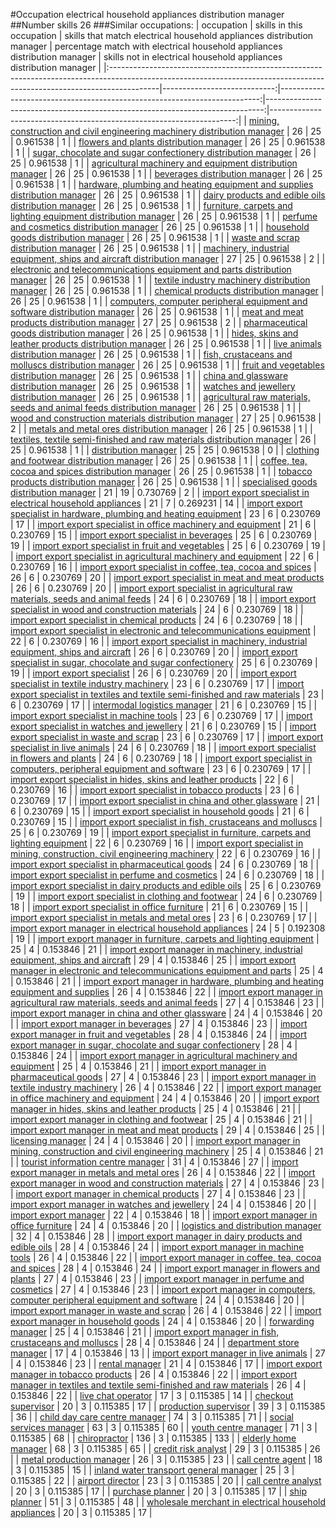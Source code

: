 #Occupation electrical household appliances distribution manager
##Number skills 26
###Similar occupations:
| occupation                                                                                                                                                              |   skills in this occupation |   skills that match electrical household appliances distribution manager |   percentage match with electrical household appliances distribution manager |   skills not in electrical household appliances distribution manager |
|:------------------------------------------------------------------------------------------------------------------------------------------------------------------------|----------------------------:|-------------------------------------------------------------------------:|-----------------------------------------------------------------------------:|---------------------------------------------------------------------:|
| [mining, construction and civil engineering machinery distribution manager](mining,_construction_and_civil_engineering_machinery_distribution_manager.md)               |                          26 |                                                                       25 |                                                                     0.961538 |                                                                    1 |
| [flowers and plants distribution manager](flowers_and_plants_distribution_manager.md)                                                                                   |                          26 |                                                                       25 |                                                                     0.961538 |                                                                    1 |
| [sugar, chocolate and sugar confectionery distribution manager](sugar,_chocolate_and_sugar_confectionery_distribution_manager.md)                                       |                          26 |                                                                       25 |                                                                     0.961538 |                                                                    1 |
| [agricultural machinery and equipment distribution manager](agricultural_machinery_and_equipment_distribution_manager.md)                                               |                          26 |                                                                       25 |                                                                     0.961538 |                                                                    1 |
| [beverages distribution manager](beverages_distribution_manager.md)                                                                                                     |                          26 |                                                                       25 |                                                                     0.961538 |                                                                    1 |
| [hardware, plumbing and heating equipment and supplies distribution manager](hardware,_plumbing_and_heating_equipment_and_supplies_distribution_manager.md)             |                          26 |                                                                       25 |                                                                     0.961538 |                                                                    1 |
| [dairy products and edible oils distribution manager](dairy_products_and_edible_oils_distribution_manager.md)                                                           |                          26 |                                                                       25 |                                                                     0.961538 |                                                                    1 |
| [furniture, carpets and lighting equipment distribution manager](furniture,_carpets_and_lighting_equipment_distribution_manager.md)                                     |                          26 |                                                                       25 |                                                                     0.961538 |                                                                    1 |
| [perfume and cosmetics distribution manager](perfume_and_cosmetics_distribution_manager.md)                                                                             |                          26 |                                                                       25 |                                                                     0.961538 |                                                                    1 |
| [household goods distribution manager](household_goods_distribution_manager.md)                                                                                         |                          26 |                                                                       25 |                                                                     0.961538 |                                                                    1 |
| [waste and scrap distribution manager](waste_and_scrap_distribution_manager.md)                                                                                         |                          26 |                                                                       25 |                                                                     0.961538 |                                                                    1 |
| [machinery, industrial equipment, ships and aircraft distribution manager](machinery,_industrial_equipment,_ships_and_aircraft_distribution_manager.md)                 |                          27 |                                                                       25 |                                                                     0.961538 |                                                                    2 |
| [electronic and telecommunications equipment and parts distribution manager](electronic_and_telecommunications_equipment_and_parts_distribution_manager.md)             |                          26 |                                                                       25 |                                                                     0.961538 |                                                                    1 |
| [textile industry machinery distribution manager](textile_industry_machinery_distribution_manager.md)                                                                   |                          26 |                                                                       25 |                                                                     0.961538 |                                                                    1 |
| [chemical products distribution manager](chemical_products_distribution_manager.md)                                                                                     |                          26 |                                                                       25 |                                                                     0.961538 |                                                                    1 |
| [computers, computer peripheral equipment and software distribution manager](computers,_computer_peripheral_equipment_and_software_distribution_manager.md)             |                          26 |                                                                       25 |                                                                     0.961538 |                                                                    1 |
| [meat and meat products distribution manager](meat_and_meat_products_distribution_manager.md)                                                                           |                          27 |                                                                       25 |                                                                     0.961538 |                                                                    2 |
| [pharmaceutical goods distribution manager](pharmaceutical_goods_distribution_manager.md)                                                                               |                          26 |                                                                       25 |                                                                     0.961538 |                                                                    1 |
| [hides, skins and leather products distribution manager](hides,_skins_and_leather_products_distribution_manager.md)                                                     |                          26 |                                                                       25 |                                                                     0.961538 |                                                                    1 |
| [live animals distribution manager](live_animals_distribution_manager.md)                                                                                               |                          26 |                                                                       25 |                                                                     0.961538 |                                                                    1 |
| [fish, crustaceans and molluscs distribution manager](fish,_crustaceans_and_molluscs_distribution_manager.md)                                                           |                          26 |                                                                       25 |                                                                     0.961538 |                                                                    1 |
| [fruit and vegetables distribution manager](fruit_and_vegetables_distribution_manager.md)                                                                               |                          26 |                                                                       25 |                                                                     0.961538 |                                                                    1 |
| [china and glassware distribution manager](china_and_glassware_distribution_manager.md)                                                                                 |                          26 |                                                                       25 |                                                                     0.961538 |                                                                    1 |
| [watches and jewellery distribution manager](watches_and_jewellery_distribution_manager.md)                                                                             |                          26 |                                                                       25 |                                                                     0.961538 |                                                                    1 |
| [agricultural raw materials, seeds and animal feeds distribution manager](agricultural_raw_materials,_seeds_and_animal_feeds_distribution_manager.md)                   |                          26 |                                                                       25 |                                                                     0.961538 |                                                                    1 |
| [wood and construction materials distribution manager](wood_and_construction_materials_distribution_manager.md)                                                         |                          27 |                                                                       25 |                                                                     0.961538 |                                                                    2 |
| [metals and metal ores distribution manager](metals_and_metal_ores_distribution_manager.md)                                                                             |                          26 |                                                                       25 |                                                                     0.961538 |                                                                    1 |
| [textiles, textile semi-finished and raw materials distribution manager](textiles,_textile_semi-finished_and_raw_materials_distribution_manager.md)                     |                          26 |                                                                       25 |                                                                     0.961538 |                                                                    1 |
| [distribution manager](distribution_manager.md)                                                                                                                         |                          25 |                                                                       25 |                                                                     0.961538 |                                                                    0 |
| [clothing and footwear distribution manager](clothing_and_footwear_distribution_manager.md)                                                                             |                          26 |                                                                       25 |                                                                     0.961538 |                                                                    1 |
| [coffee, tea, cocoa and spices distribution manager](coffee,_tea,_cocoa_and_spices_distribution_manager.md)                                                             |                          26 |                                                                       25 |                                                                     0.961538 |                                                                    1 |
| [tobacco products distribution manager](tobacco_products_distribution_manager.md)                                                                                       |                          26 |                                                                       25 |                                                                     0.961538 |                                                                    1 |
| [specialised goods distribution manager](specialised_goods_distribution_manager.md)                                                                                     |                          21 |                                                                       19 |                                                                     0.730769 |                                                                    2 |
| [import export specialist in electrical household appliances](import_export_specialist_in_electrical_household_appliances.md)                                           |                          21 |                                                                        7 |                                                                     0.269231 |                                                                   14 |
| [import export specialist in hardware, plumbing and heating equipment](import_export_specialist_in_hardware,_plumbing_and_heating_equipment.md)                         |                          23 |                                                                        6 |                                                                     0.230769 |                                                                   17 |
| [import export specialist in office machinery and equipment](import_export_specialist_in_office_machinery_and_equipment.md)                                             |                          21 |                                                                        6 |                                                                     0.230769 |                                                                   15 |
| [import export specialist in beverages](import_export_specialist_in_beverages.md)                                                                                       |                          25 |                                                                        6 |                                                                     0.230769 |                                                                   19 |
| [import export specialist in fruit and vegetables](import_export_specialist_in_fruit_and_vegetables.md)                                                                 |                          25 |                                                                        6 |                                                                     0.230769 |                                                                   19 |
| [import export specialist in agricultural machinery and equipment](import_export_specialist_in_agricultural_machinery_and_equipment.md)                                 |                          22 |                                                                        6 |                                                                     0.230769 |                                                                   16 |
| [import export specialist in coffee, tea, cocoa and spices](import_export_specialist_in_coffee,_tea,_cocoa_and_spices.md)                                               |                          26 |                                                                        6 |                                                                     0.230769 |                                                                   20 |
| [import export specialist in meat and meat products](import_export_specialist_in_meat_and_meat_products.md)                                                             |                          26 |                                                                        6 |                                                                     0.230769 |                                                                   20 |
| [import export specialist in agricultural raw materials, seeds and animal feeds](import_export_specialist_in_agricultural_raw_materials,_seeds_and_animal_feeds.md)     |                          24 |                                                                        6 |                                                                     0.230769 |                                                                   18 |
| [import export specialist in wood and construction materials](import_export_specialist_in_wood_and_construction_materials.md)                                           |                          24 |                                                                        6 |                                                                     0.230769 |                                                                   18 |
| [import export specialist in chemical products](import_export_specialist_in_chemical_products.md)                                                                       |                          24 |                                                                        6 |                                                                     0.230769 |                                                                   18 |
| [import export specialist in electronic and telecommunications equipment](import_export_specialist_in_electronic_and_telecommunications_equipment.md)                   |                          22 |                                                                        6 |                                                                     0.230769 |                                                                   16 |
| [import export specialist in machinery, industrial equipment, ships and aircraft](import_export_specialist_in_machinery,_industrial_equipment,_ships_and_aircraft.md)   |                          26 |                                                                        6 |                                                                     0.230769 |                                                                   20 |
| [import export specialist in sugar, chocolate and sugar confectionery](import_export_specialist_in_sugar,_chocolate_and_sugar_confectionery.md)                         |                          25 |                                                                        6 |                                                                     0.230769 |                                                                   19 |
| [import export specialist](import_export_specialist.md)                                                                                                                 |                          26 |                                                                        6 |                                                                     0.230769 |                                                                   20 |
| [import export specialist in textile industry machinery](import_export_specialist_in_textile_industry_machinery.md)                                                     |                          23 |                                                                        6 |                                                                     0.230769 |                                                                   17 |
| [import export specialist in textiles and textile semi-finished and raw materials](import_export_specialist_in_textiles_and_textile_semi-finished_and_raw_materials.md) |                          23 |                                                                        6 |                                                                     0.230769 |                                                                   17 |
| [intermodal logistics manager](intermodal_logistics_manager.md)                                                                                                         |                          21 |                                                                        6 |                                                                     0.230769 |                                                                   15 |
| [import export specialist in machine tools](import_export_specialist_in_machine_tools.md)                                                                               |                          23 |                                                                        6 |                                                                     0.230769 |                                                                   17 |
| [import export specialist in watches and jewellery](import_export_specialist_in_watches_and_jewellery.md)                                                               |                          21 |                                                                        6 |                                                                     0.230769 |                                                                   15 |
| [import export specialist in waste and scrap](import_export_specialist_in_waste_and_scrap.md)                                                                           |                          23 |                                                                        6 |                                                                     0.230769 |                                                                   17 |
| [import export specialist in live animals](import_export_specialist_in_live_animals.md)                                                                                 |                          24 |                                                                        6 |                                                                     0.230769 |                                                                   18 |
| [import export specialist in flowers and plants](import_export_specialist_in_flowers_and_plants.md)                                                                     |                          24 |                                                                        6 |                                                                     0.230769 |                                                                   18 |
| [import export specialist in computers, peripheral equipment and software](import_export_specialist_in_computers,_peripheral_equipment_and_software.md)                 |                          23 |                                                                        6 |                                                                     0.230769 |                                                                   17 |
| [import export specialist in hides, skins and leather products](import_export_specialist_in_hides,_skins_and_leather_products.md)                                       |                          22 |                                                                        6 |                                                                     0.230769 |                                                                   16 |
| [import export specialist in tobacco products](import_export_specialist_in_tobacco_products.md)                                                                         |                          23 |                                                                        6 |                                                                     0.230769 |                                                                   17 |
| [import export specialist in china and other glassware](import_export_specialist_in_china_and_other_glassware.md)                                                       |                          21 |                                                                        6 |                                                                     0.230769 |                                                                   15 |
| [import export specialist in household goods](import_export_specialist_in_household_goods.md)                                                                           |                          21 |                                                                        6 |                                                                     0.230769 |                                                                   15 |
| [import export specialist in  fish, crustaceans and molluscs](import_export_specialist_in__fish,_crustaceans_and_molluscs.md)                                           |                          25 |                                                                        6 |                                                                     0.230769 |                                                                   19 |
| [import export specialist in furniture, carpets and lighting equipment](import_export_specialist_in_furniture,_carpets_and_lighting_equipment.md)                       |                          22 |                                                                        6 |                                                                     0.230769 |                                                                   16 |
| [import export specialist in mining, construction, civil engineering machinery](import_export_specialist_in_mining,_construction,_civil_engineering_machinery.md)       |                          22 |                                                                        6 |                                                                     0.230769 |                                                                   16 |
| [import export specialist in pharmaceutical goods](import_export_specialist_in_pharmaceutical_goods.md)                                                                 |                          24 |                                                                        6 |                                                                     0.230769 |                                                                   18 |
| [import export specialist in perfume and cosmetics](import_export_specialist_in_perfume_and_cosmetics.md)                                                               |                          24 |                                                                        6 |                                                                     0.230769 |                                                                   18 |
| [import export specialist in dairy products and edible oils](import_export_specialist_in_dairy_products_and_edible_oils.md)                                             |                          25 |                                                                        6 |                                                                     0.230769 |                                                                   19 |
| [import export specialist in clothing and footwear](import_export_specialist_in_clothing_and_footwear.md)                                                               |                          24 |                                                                        6 |                                                                     0.230769 |                                                                   18 |
| [import export specialist in office furniture](import_export_specialist_in_office_furniture.md)                                                                         |                          21 |                                                                        6 |                                                                     0.230769 |                                                                   15 |
| [import export specialist in metals and metal ores](import_export_specialist_in_metals_and_metal_ores.md)                                                               |                          23 |                                                                        6 |                                                                     0.230769 |                                                                   17 |
| [import export manager in electrical household appliances](import_export_manager_in_electrical_household_appliances.md)                                                 |                          24 |                                                                        5 |                                                                     0.192308 |                                                                   19 |
| [import export manager in furniture, carpets and lighting equipment](import_export_manager_in_furniture,_carpets_and_lighting_equipment.md)                             |                          25 |                                                                        4 |                                                                     0.153846 |                                                                   21 |
| [import export manager in machinery, industrial equipment, ships and aircraft](import_export_manager_in_machinery,_industrial_equipment,_ships_and_aircraft.md)         |                          29 |                                                                        4 |                                                                     0.153846 |                                                                   25 |
| [import export manager in electronic and telecommunications equipment and parts](import_export_manager_in_electronic_and_telecommunications_equipment_and_parts.md)     |                          25 |                                                                        4 |                                                                     0.153846 |                                                                   21 |
| [import export manager in hardware, plumbing and heating equipment and supplies](import_export_manager_in_hardware,_plumbing_and_heating_equipment_and_supplies.md)     |                          26 |                                                                        4 |                                                                     0.153846 |                                                                   22 |
| [import export manager in agricultural raw materials, seeds and animal feeds](import_export_manager_in_agricultural_raw_materials,_seeds_and_animal_feeds.md)           |                          27 |                                                                        4 |                                                                     0.153846 |                                                                   23 |
| [import export manager in china and other glassware](import_export_manager_in_china_and_other_glassware.md)                                                             |                          24 |                                                                        4 |                                                                     0.153846 |                                                                   20 |
| [import export manager in beverages](import_export_manager_in_beverages.md)                                                                                             |                          27 |                                                                        4 |                                                                     0.153846 |                                                                   23 |
| [import export manager in fruit and vegetables](import_export_manager_in_fruit_and_vegetables.md)                                                                       |                          28 |                                                                        4 |                                                                     0.153846 |                                                                   24 |
| [import export manager in sugar, chocolate and sugar confectionery](import_export_manager_in_sugar,_chocolate_and_sugar_confectionery.md)                               |                          28 |                                                                        4 |                                                                     0.153846 |                                                                   24 |
| [import export manager in agricultural machinery and equipment](import_export_manager_in_agricultural_machinery_and_equipment.md)                                       |                          25 |                                                                        4 |                                                                     0.153846 |                                                                   21 |
| [import export manager in pharmaceutical goods](import_export_manager_in_pharmaceutical_goods.md)                                                                       |                          27 |                                                                        4 |                                                                     0.153846 |                                                                   23 |
| [import export manager in textile industry machinery](import_export_manager_in_textile_industry_machinery.md)                                                           |                          26 |                                                                        4 |                                                                     0.153846 |                                                                   22 |
| [import export manager in office machinery and equipment](import_export_manager_in_office_machinery_and_equipment.md)                                                   |                          24 |                                                                        4 |                                                                     0.153846 |                                                                   20 |
| [import export manager in hides, skins and leather products](import_export_manager_in_hides,_skins_and_leather_products.md)                                             |                          25 |                                                                        4 |                                                                     0.153846 |                                                                   21 |
| [import export manager in clothing and footwear](import_export_manager_in_clothing_and_footwear.md)                                                                     |                          25 |                                                                        4 |                                                                     0.153846 |                                                                   21 |
| [import export manager in meat and meat products](import_export_manager_in_meat_and_meat_products.md)                                                                   |                          29 |                                                                        4 |                                                                     0.153846 |                                                                   25 |
| [licensing manager](licensing_manager.md)                                                                                                                               |                          24 |                                                                        4 |                                                                     0.153846 |                                                                   20 |
| [import export manager in mining, construction and civil engineering machinery](import_export_manager_in_mining,_construction_and_civil_engineering_machinery.md)       |                          25 |                                                                        4 |                                                                     0.153846 |                                                                   21 |
| [tourist information centre manager](tourist_information_centre_manager.md)                                                                                             |                          31 |                                                                        4 |                                                                     0.153846 |                                                                   27 |
| [import export manager in metals and metal ores](import_export_manager_in_metals_and_metal_ores.md)                                                                     |                          26 |                                                                        4 |                                                                     0.153846 |                                                                   22 |
| [import export manager in wood and construction materials](import_export_manager_in_wood_and_construction_materials.md)                                                 |                          27 |                                                                        4 |                                                                     0.153846 |                                                                   23 |
| [import export manager in chemical products](import_export_manager_in_chemical_products.md)                                                                             |                          27 |                                                                        4 |                                                                     0.153846 |                                                                   23 |
| [import export manager in watches and jewellery](import_export_manager_in_watches_and_jewellery.md)                                                                     |                          24 |                                                                        4 |                                                                     0.153846 |                                                                   20 |
| [import export manager](import_export_manager.md)                                                                                                                       |                          22 |                                                                        4 |                                                                     0.153846 |                                                                   18 |
| [import export manager in office furniture](import_export_manager_in_office_furniture.md)                                                                               |                          24 |                                                                        4 |                                                                     0.153846 |                                                                   20 |
| [logistics and distribution manager](logistics_and_distribution_manager.md)                                                                                             |                          32 |                                                                        4 |                                                                     0.153846 |                                                                   28 |
| [import export manager in dairy products and edible oils](import_export_manager_in_dairy_products_and_edible_oils.md)                                                   |                          28 |                                                                        4 |                                                                     0.153846 |                                                                   24 |
| [import export manager in machine tools](import_export_manager_in_machine_tools.md)                                                                                     |                          26 |                                                                        4 |                                                                     0.153846 |                                                                   22 |
| [import export manager in coffee, tea, cocoa and spices](import_export_manager_in_coffee,_tea,_cocoa_and_spices.md)                                                     |                          28 |                                                                        4 |                                                                     0.153846 |                                                                   24 |
| [import export manager in flowers and plants](import_export_manager_in_flowers_and_plants.md)                                                                           |                          27 |                                                                        4 |                                                                     0.153846 |                                                                   23 |
| [import export manager in perfume and cosmetics](import_export_manager_in_perfume_and_cosmetics.md)                                                                     |                          27 |                                                                        4 |                                                                     0.153846 |                                                                   23 |
| [import export manager in computers, computer peripheral equipment and software](import_export_manager_in_computers,_computer_peripheral_equipment_and_software.md)     |                          24 |                                                                        4 |                                                                     0.153846 |                                                                   20 |
| [import export manager in waste and scrap](import_export_manager_in_waste_and_scrap.md)                                                                                 |                          26 |                                                                        4 |                                                                     0.153846 |                                                                   22 |
| [import export manager in household goods](import_export_manager_in_household_goods.md)                                                                                 |                          24 |                                                                        4 |                                                                     0.153846 |                                                                   20 |
| [forwarding manager](forwarding_manager.md)                                                                                                                             |                          25 |                                                                        4 |                                                                     0.153846 |                                                                   21 |
| [import export manager in fish, crustaceans and molluscs](import_export_manager_in_fish,_crustaceans_and_molluscs.md)                                                   |                          28 |                                                                        4 |                                                                     0.153846 |                                                                   24 |
| [department store manager](department_store_manager.md)                                                                                                                 |                          17 |                                                                        4 |                                                                     0.153846 |                                                                   13 |
| [import export manager in live animals](import_export_manager_in_live_animals.md)                                                                                       |                          27 |                                                                        4 |                                                                     0.153846 |                                                                   23 |
| [rental manager](rental_manager.md)                                                                                                                                     |                          21 |                                                                        4 |                                                                     0.153846 |                                                                   17 |
| [import export manager in tobacco products](import_export_manager_in_tobacco_products.md)                                                                               |                          26 |                                                                        4 |                                                                     0.153846 |                                                                   22 |
| [import export manager in textiles and textile semi-finished and raw materials](import_export_manager_in_textiles_and_textile_semi-finished_and_raw_materials.md)       |                          26 |                                                                        4 |                                                                     0.153846 |                                                                   22 |
| [live chat operator](live_chat_operator.md)                                                                                                                             |                          17 |                                                                        3 |                                                                     0.115385 |                                                                   14 |
| [checkout supervisor](checkout_supervisor.md)                                                                                                                           |                          20 |                                                                        3 |                                                                     0.115385 |                                                                   17 |
| [production supervisor](production_supervisor.md)                                                                                                                       |                          39 |                                                                        3 |                                                                     0.115385 |                                                                   36 |
| [child day care centre manager](child_day_care_centre_manager.md)                                                                                                       |                          74 |                                                                        3 |                                                                     0.115385 |                                                                   71 |
| [social services manager](social_services_manager.md)                                                                                                                   |                          63 |                                                                        3 |                                                                     0.115385 |                                                                   60 |
| [youth centre manager](youth_centre_manager.md)                                                                                                                         |                          71 |                                                                        3 |                                                                     0.115385 |                                                                   68 |
| [chiropractor](chiropractor.md)                                                                                                                                         |                         136 |                                                                        3 |                                                                     0.115385 |                                                                  133 |
| [elderly home manager](elderly_home_manager.md)                                                                                                                         |                          68 |                                                                        3 |                                                                     0.115385 |                                                                   65 |
| [credit risk analyst](credit_risk_analyst.md)                                                                                                                           |                          29 |                                                                        3 |                                                                     0.115385 |                                                                   26 |
| [metal production manager](metal_production_manager.md)                                                                                                                 |                          26 |                                                                        3 |                                                                     0.115385 |                                                                   23 |
| [call centre agent](call_centre_agent.md)                                                                                                                               |                          18 |                                                                        3 |                                                                     0.115385 |                                                                   15 |
| [inland water transport general manager](inland_water_transport_general_manager.md)                                                                                     |                          25 |                                                                        3 |                                                                     0.115385 |                                                                   22 |
| [airport director](airport_director.md)                                                                                                                                 |                          23 |                                                                        3 |                                                                     0.115385 |                                                                   20 |
| [call centre analyst](call_centre_analyst.md)                                                                                                                           |                          20 |                                                                        3 |                                                                     0.115385 |                                                                   17 |
| [purchase planner](purchase_planner.md)                                                                                                                                 |                          20 |                                                                        3 |                                                                     0.115385 |                                                                   17 |
| [ship planner](ship_planner.md)                                                                                                                                         |                          51 |                                                                        3 |                                                                     0.115385 |                                                                   48 |
| [wholesale merchant in electrical household appliances](wholesale_merchant_in_electrical_household_appliances.md)                                                       |                          20 |                                                                        3 |                                                                     0.115385 |                                                                   17 |
